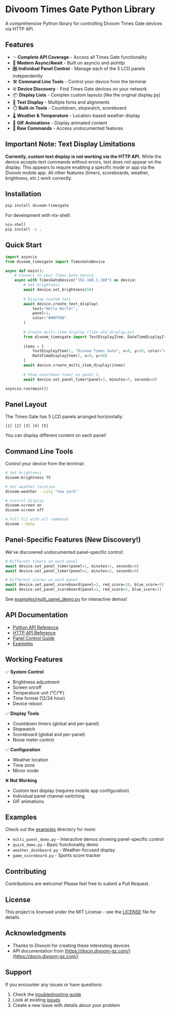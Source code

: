 # Divoom Times Gate Python Library

A comprehensive Python library for controlling Divoom Times Gate devices via HTTP API.

## Features

- ✨ **Complete API Coverage** - Access all Times Gate functionality
- 🔄 **Modern Async/Await** - Built on asyncio and aiohttp
- 🎛️ **Individual Panel Control** - Manage each of the 5 LCD panels independently  
- 🛠️ **Command Line Tools** - Control your device from the terminal
- 🌐 **Device Discovery** - Find Times Gate devices on your network
- 📦 **Display Lists** - Complex custom layouts (like the original display.py)
- 📝 **Text Display** - Multiple fonts and alignments  
- ⏱️ **Built-in Tools** - Countdown, stopwatch, scoreboard
- 🌡️ **Weather & Temperature** - Location-based weather display
- 🎨 **GIF Animations** - Display animated content
- 📡 **Raw Commands** - Access undocumented features

## Important Note: Text Display Limitations

**Currently, custom text display is not working via the HTTP API.** While the device accepts text commands without errors, text does not appear on the display. This appears to require enabling a specific mode or app via the Divoom mobile app. All other features (timers, scoreboards, weather, brightness, etc.) work correctly.

## Installation

```bash
pip install divoom-timesgate
```

For development with nix-shell:
```bash
nix-shell
pip install -e .
```

## Quick Start

```python
import asyncio
from divoom_timesgate import TimesGateDevice

async def main():
    # Connect to your Times Gate device
    async with TimesGateDevice("192.168.1.100") as device:
        # Set brightness
        await device.set_brightness(50)
        
        # Display custom text
        await device.create_text_display(
            text="Hello World!",
            panel=1,
            color="#00FF00"
        )
        
        # Create multi-item display (like old display.py)
        from divoom_timesgate import TextDisplayItem, DateTimeDisplayItem
        
        items = [
            TextDisplayItem(1, "Divoom Times Gate", x=0, y=10, color="#FF0000"),
            DateTimeDisplayItem(2, x=0, y=48)
        ]
        await device.create_multi_item_display(items)
        
        # Show countdown timer on panel 3
        await device.set_panel_timer(panel=3, minutes=5, seconds=0)

asyncio.run(main())
```

## Panel Layout

The Times Gate has 5 LCD panels arranged horizontally:

```
[1] [2] [3] [4] [5]
```

You can display different content on each panel!

## Command Line Tools

Control your device from the terminal:

```bash
# Set brightness
divoom-brightness 75

# Set weather location
divoom-weather --city "new york"

# Control display
divoom-screen on
divoom-screen off

# Full CLI with all commands
divoom --help
```

## Panel-Specific Features (New Discovery!)

We've discovered undocumented panel-specific control:

```python
# Different timers on each panel
await device.set_panel_timer(panel=1, minutes=1, seconds=0)
await device.set_panel_timer(panel=2, minutes=2, seconds=0)

# Different scores on each panel
await device.set_panel_scoreboard(panel=1, red_score=10, blue_score=5)
await device.set_panel_scoreboard(panel=2, red_score=3, blue_score=2)
```

See [examples/multi_panel_demo.py](examples/multi_panel_demo.py) for interactive demos!

## API Documentation

- [Python API Reference](docs/API.md)
- [HTTP API Reference](docs/API_REFERENCE.md)
- [Panel Control Guide](docs/PANEL_CONTROL.md)
- [Examples](examples/)

## Working Features

✅ **System Control**
- Brightness adjustment
- Screen on/off
- Temperature unit (°C/°F)
- Time format (12/24 hour)
- Device reboot

✅ **Display Tools**
- Countdown timers (global and per-panel)
- Stopwatch
- Scoreboard (global and per-panel)
- Noise meter control

✅ **Configuration**
- Weather location
- Time zone
- Mirror mode

❌ **Not Working**
- Custom text display (requires mobile app configuration)
- Individual panel channel switching
- GIF animations

## Examples

Check out the [examples](examples/) directory for more:
- `multi_panel_demo.py` - Interactive demos showing panel-specific control
- `quick_demo.py` - Basic functionality demo
- `weather_dashboard.py` - Weather-focused display
- `game_scoreboard.py` - Sports score tracker

## Contributing

Contributions are welcome! Please feel free to submit a Pull Request.

## License

This project is licensed under the MIT License - see the [LICENSE](LICENSE) file for details.

## Acknowledgments

- Thanks to Divoom for creating these interesting devices
- API documentation from [https://docin.divoom-gz.com/](https://docin.divoom-gz.com/)

## Support

If you encounter any issues or have questions:
1. Check the [troubleshooting guide](docs/TROUBLESHOOTING.md)
2. Look at existing [issues](https://github.com/yourusername/divoom-times-gate/issues)
3. Create a new issue with details about your problem 